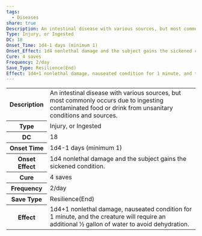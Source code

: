 ```yaml
---
tags:
  - Diseases
share: true
Description: An intestinal disease with various sources, but most commonly occurs due to ingesting contaminated food or drink from unsanitary conditions and sources.
Type: Injury, or Ingested
DC: 18
Onset_Time: 1d4-1 days (minimum 1)
Onset_Effect: 1d4 nonlethal damage and the subject gains the sickened condition.
Cure: 4 saves
Frequency: 2/day
Save_Type: Resilience(End)
Effect: 1d4+1 nonlethal damage, nauseated condition for 1 minute, and the creature will require an additional ½ gallon of water to avoid dehydration.
---
```

<p><span dir="ltr" style="overflow-x: auto;"><table><tbody><tr><th dir="ltr">Description</th><td dir="ltr">An intestinal disease with various sources, but most commonly occurs due to ingesting contaminated food or drink from unsanitary conditions and sources.</td></tr><tr><th dir="ltr">Type</th><td dir="ltr">Injury, or Ingested</td></tr><tr><th dir="ltr">DC</th><td dir="auto">18</td></tr><tr><th dir="ltr">Onset Time</th><td dir="ltr">1d4-1 days (minimum 1)</td></tr><tr><th dir="ltr">Onset Effect</th><td dir="ltr">1d4 nonlethal damage and the subject gains the sickened condition.</td></tr><tr><th dir="ltr">Cure</th><td dir="ltr">4 saves</td></tr><tr><th dir="ltr">Frequency</th><td dir="ltr">2/day</td></tr><tr><th dir="ltr">Save Type</th><td dir="ltr">Resilience(End)</td></tr><tr><th dir="ltr">Effect</th><td dir="ltr">1d4+1 nonlethal damage, nauseated condition for 1 minute, and the creature will require an additional ½ gallon of water to avoid dehydration.</td></tr></tbody></table></span></p>
